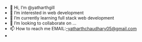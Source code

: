 - 👋 Hi, I’m @yatharthgill
- 👀 I’m interested in web development
- 🌱 I’m currently learning full stack web development
- 💞️ I’m looking to collaborate on ...
- 📫 How to reach me EMAIL:-yatharthchaudhary05@gmail.com
- 

<!---
yatharthgill/yatharthgill is a ✨ special ✨ repository because its `README.md` (this file) appears on your GitHub profile.
You can click the Preview link to take a look at your changes.
--->
